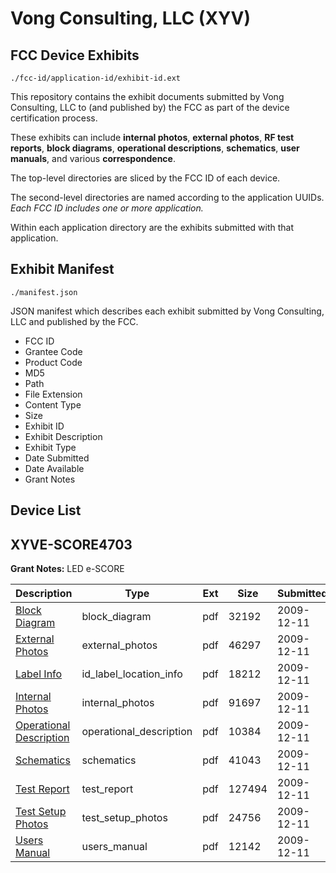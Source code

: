 # Vong Consulting, LLC (XYV)
## FCC Device Exhibits

```
./fcc-id/application-id/exhibit-id.ext
```

This repository contains the exhibit documents submitted by Vong Consulting, LLC to (and published by) the FCC as part of the device certification process.

These exhibits can include **internal photos**, **external photos**, **RF test reports**, **block diagrams**, **operational descriptions**, **schematics**, **user manuals**, and various **correspondence**.

The top-level directories are sliced by the FCC ID of each device.

The second-level directories are named according to the application UUIDs. *Each FCC ID includes one or more application.*

Within each application directory are the exhibits submitted with that application. 

## Exhibit Manifest

```
./manifest.json
```

JSON manifest which describes each exhibit submitted by Vong Consulting, LLC and published by the FCC.

- FCC ID
- Grantee Code
- Product Code
- MD5
- Path
- File Extension
- Content Type
- Size
- Exhibit ID
- Exhibit Description
- Exhibit Type
- Date Submitted
- Date Available
- Grant Notes

## Device List
## XYVE-SCORE4703
**Grant Notes:** LED e-SCORE

| Description | Type | Ext | Size | Submitted | Available |
| ----------- | ---- | --- | ---- | --------- | --------- |
| [Block Diagram](XYVE-SCORE4703/cf381e9f64de186692a77b1f1356e17c/1212492.pdf) | block_diagram | pdf | 32192 | 2009-12-11 | 2009-12-11 |
| [External Photos](XYVE-SCORE4703/cf381e9f64de186692a77b1f1356e17c/1212494.pdf) | external_photos | pdf | 46297 | 2009-12-11 | 2009-12-11 |
| [Label Info](XYVE-SCORE4703/cf381e9f64de186692a77b1f1356e17c/1212496.pdf) | id_label_location_info | pdf | 18212 | 2009-12-11 | 2009-12-11 |
| [Internal Photos](XYVE-SCORE4703/cf381e9f64de186692a77b1f1356e17c/1212497.pdf) | internal_photos | pdf | 91697 | 2009-12-11 | 2009-12-11 |
| [Operational Description](XYVE-SCORE4703/cf381e9f64de186692a77b1f1356e17c/1212493.pdf) | operational_description | pdf | 10384 | 2009-12-11 | 2009-12-11 |
| [Schematics](XYVE-SCORE4703/cf381e9f64de186692a77b1f1356e17c/1212499.pdf) | schematics | pdf | 41043 | 2009-12-11 | 2009-12-11 |
| [Test Report](XYVE-SCORE4703/cf381e9f64de186692a77b1f1356e17c/1212495.pdf) | test_report | pdf | 127494 | 2009-12-11 | 2009-12-11 |
| [Test Setup Photos](XYVE-SCORE4703/cf381e9f64de186692a77b1f1356e17c/1212500.pdf) | test_setup_photos | pdf | 24756 | 2009-12-11 | 2009-12-11 |
| [Users Manual](XYVE-SCORE4703/cf381e9f64de186692a77b1f1356e17c/1212498.pdf) | users_manual | pdf | 12142 | 2009-12-11 | 2009-12-11 |
